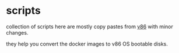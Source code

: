 # scripts

collection of scripts here are mostly copy pastes from [v86](https://github.com/copy/v86/tree/0247e7567454684d6eb03e89452d61e397149983/tools) with minor changes.

they help you convert the docker images to v86 OS bootable disks.
